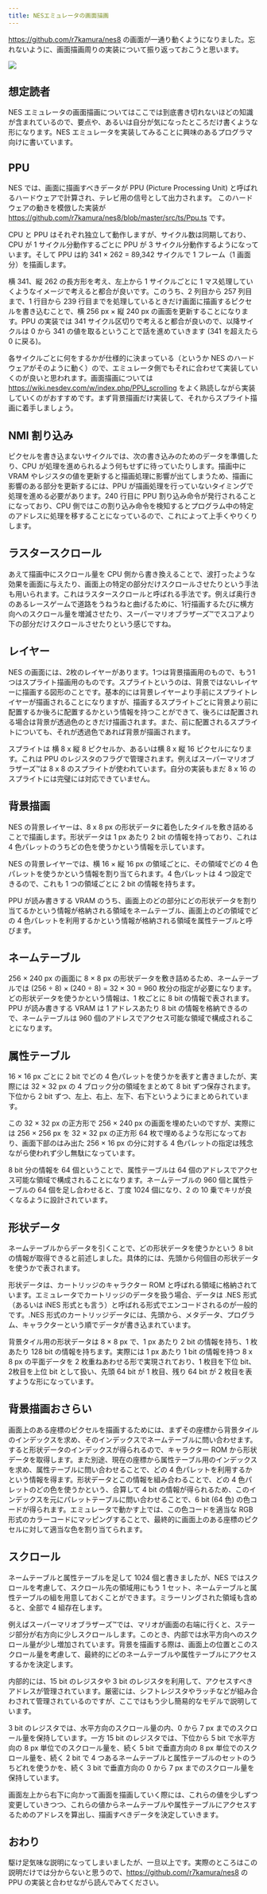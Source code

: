 ```yaml
---
title: NESエミュレータの画面描画
---
```


https://github.com/r7kamura/nes8 の画面が一通り動くようになりました。忘れないように、画面描画周りの実装について振り返っておこうと思います。

 ![](/images/2019-01-18-nes-emulator-ppu-1.gif)

## 想定読者

NES エミュレータの画面描画についてはここでは到底書き切れないほどの知識が含まれているので、要点や、あるいは自分が気になったところだけ書くような形になります。NES エミュレータを実装してみることに興味のあるプログラマ向けに書いています。

## PPU

NES では、画面に描画すべきデータが PPU (Picture Processing Unit) と呼ばれるハードウェアで計算され、テレビ用の信号として出力されます。 このハードウェアの動きを模倣した実装が https://github.com/r7kamura/nes8/blob/master/src/ts/Ppu.ts です。

CPU と PPU はそれぞれ独立して動作しますが、サイクル数は同期しており、CPU が 1 サイクル分動作するごとに PPU が 3 サイクル分動作するようになっています。そして PPU は約 341 × 262 = 89,342 サイクルで 1 フレーム（1 画面分）を描画します。

横 341、縦 262 の長方形を考え、左上から 1 サイクルごとに 1 マス処理していくようなイメージで考えると都合が良いです。このうち、2 列目から 257 列目まで、1 行目から 239 行目までを処理しているときだけ画面に描画するピクセルを書き込むことで、横 256 px × 縦 240 px の画面を更新することになります。PPU の実装では 341 サイクル区切りで考えると都合が良いので、以降サイクルは 0 から 341 の値を取るということで話を進めていきます (341 を超えたら 0 に戻る)。

各サイクルごとに何をするかが仕様的に決まっている（というか NES のハードウェアがそのように動く）ので、エミュレータ側でもそれに合わせて実装していくのが良いと思われます。画面描画については https://wiki.nesdev.com/w/index.php/PPU_scrolling をよく熟読しながら実装していくのがおすすめです。まず背景描画だけ実装して、それからスプライト描画に着手しましょう。

## NMI 割り込み

ピクセルを書き込まないサイクルでは、次の書き込みのためのデータを準備したり、CPU が処理を進められるよう何もせずに待っていたりします。描画中に VRAM やレジスタの値を更新すると描画処理に影響が出てしまうため、描画に影響のある部分を更新するには、PPU が描画処理を行っていないタイミングで処理を進める必要があります。240 行目に PPU 割り込み命令が発行されることになっており、CPU 側ではこの割り込み命令を検知するとプログラム中の特定のアドレスに処理を移することになっているので、これによって上手くやりくりします。

## ラスタースクロール

あえて描画中にスクロール量を CPU 側から書き換えることで、波打ったような効果を画面に与えたり、画面上の特定の部分だけスクロールさせたりという手法も用いられます。これはラスタースクロールと呼ばれる手法です。例えば奥行きのあるレースゲームで道路をうねうねと曲げるために、1行描画するたびに横方向へのスクロール量を増減させたり、スーパーマリオブラザーズ™でスコアより下の部分だけスクロールさせたりという感じですね。

## レイヤー

NES の画面には、2枚のレイヤーがあります。1つは背景描画用のもので、もう1つはスプライト描画用のものです。スプライトというのは、背景ではないレイヤーに描画する図形のことです。基本的には背景レイヤーより手前にスプライトレイヤーが描画されることになりますが、描画するスプライトごとに背景より前に配置するか後ろに配置するかという情報を持つことができて、後ろには配置される場合は背景が透過色のときだけ描画されます。また、前に配置されるスプライトについても、それが透過色であれば背景が描画されます。

スプライトは 横 8 x 縦 8 ピクセルか、あるいは横 8 x 縦 16 ピクセルになります。これは PPU のレジスタのフラグで管理されます。例えばスーパーマリオブラザーズ™は 8 x 8 のスプライトが使われています。自分の実装もまだ 8 x 16 のスプライトには完璧には対応できていません。

## 背景描画

NES の背景レイヤーは、8 x 8 px の形状データに着色したタイルを敷き詰めることで描画します。形状データは 1 px あたり 2 bit の情報を持っており、これは 4 色パレットのうちどの色を使うかという情報を示しています。

NES の背景レイヤーでは、横 16 × 縦 16 px の領域ごとに、その領域でどの 4 色パレットを使うかという情報を割り当てられます。4 色パレットは 4 つ設定できるので、これも 1 つの領域ごとに 2 bit の情報を持ちます。

PPU が読み書きする VRAM のうち、画面上のどの部分にどの形状データを割り当てるかという情報が格納される領域をネームテーブル、画面上のどの領域でどの 4 色パレットを利用するかという情報が格納される領域を属性テーブルと呼びます。

## ネームテーブル

256 × 240 px の画面に 8 × 8 px の形状データを敷き詰めるため、ネームテーブルでは (256 ÷ 8) × (240 ÷ 8) = 32 × 30 = 960 枚分の指定が必要になります。どの形状データを使うかという情報は、1 枚ごとに 8 bit の情報で表されます。PPU が読み書きする VRAM は 1 アドレスあたり 8 bit の情報を格納できるので、ネームテーブルは 960 個のアドレスでアクセス可能な領域で構成されることになります。

## 属性テーブル

16 × 16 px ごとに 2 bit でどの 4 色パレットを使うかを表すと書きましたが、実際には 32 × 32 px の 4 ブロック分の領域をまとめて 8 bit ずつ保存されます。下位から 2 bit ずつ、左上、右上、左下、右下というようにまとめられています。

この 32 × 32 px の正方形で 256 × 240 px の画面を埋めたいのですが、実際には 256 × 256 px を 32 × 32 px の正方形 64 枚で埋めるような形になっており、画面下部のはみ出た 256 × 16 px の分に対する 4 色パレットの指定は残念ながら使われず少し無駄になっています。

8 bit 分の情報を 64 個ということで、属性テーブルは 64 個のアドレスでアクセス可能な領域で構成されることになります。ネームテーブルの 960 個と属性テーブルの 64 個を足し合わせると、丁度 1024 個になり、2 の 10 乗でキリが良くなるように設計されています。

## 形状データ

ネームテーブルからデータを引くことで、どの形状データを使うかという 8 bit の情報が取得できると前述しました。具体的には、先頭から何個目の形状データを使うかで表されます。

形状データは、カートリッジのキャラクター ROM と呼ばれる領域に格納されています。エミュレータでカートリッジのデータを扱う場合、データは .NES 形式（あるいは iNES 形式とも言う）と呼ばれる形式でエンコードされるのが一般的です。.NES 形式のカートリッジデータには、先頭から、メタデータ、プログラム、キャラクターという順でデータが書き込まれています。

背景タイル用の形状データは 8 × 8 px で、1 px あたり 2 bit の情報を持ち、1 枚あたり 128 bit の情報を持ちます。実際には 1 px あたり 1 bit の情報を持つ 8 x 8 px の平面データを 2 枚重ねあわせる形で実現されており、1 枚目を下位 bit、2枚目を上位 bit として扱い、先頭 64 bit が 1 枚目、残り 64 bit が 2 枚目を表すような形になっています。

## 背景描画おさらい

画面上のある座標のピクセルを描画するためには、まずその座標から背景タイルのインデックスを求め、そのインデックスでネームテーブルに問い合わせます。すると形状データのインデックスが得られるので、キャラクター ROM から形状データを取得します。また別途、現在の座標から属性テーブル用のインデックスを求め、属性テーブルに問い合わせることで、どの 4 色パレットを利用するかという情報を得ます。形状データとこの情報を組み合わることで、どの 4 色パレットのどの色を使うかという、合算して 4 bit の情報が得られるため、このインデックスを元にパレットテーブルに問い合わせることで、6 bit (64 色) の色コードが得られます。エミュレータで動かす上では、この色コードを適当な RGB 形式のカラーコードにマッピングすることで、最終的に画面上のある座標のピクセルに対して適当な色を割り当てられます。

## スクロール

ネームテーブルと属性テーブルを足して 1024 個と書きましたが、NES ではスクロールを考慮して、スクロール先の領域用にもう 1 セット、ネームテーブルと属性テーブルの組を用意しておくことができます。ミラーリングされた領域も含めると、全部で 4 組存在します。

例えばスーパーマリオブラザーズ™では、マリオが画面の右端に行くと、ステージ部分が右方向に少しスクロールします。このとき、内部では水平方向へのスクロール量が少し増加されています。背景を描画する際は、画面上の位置とこのスクロール量を考慮して、最終的にどのネームテーブルや属性テーブルにアクセスするかを決定します。

内部的には、15 bit のレジスタや 3 bit のレジスタを利用して、アクセスすべきアドレスが管理されています。厳密には、シフトレジスタやラッチなどが組み合わされて管理されているのですが、ここではもう少し簡易的なモデルで説明しています。

3 bit のレジスタでは、水平方向のスクロール量の内、0 から 7 px までのスクロール量を保持しています。一方 15 bit のレジスタでは、下位から 5 bit で水平方向の 8 px 単位でのスクロール量を、続く 5 bit で垂直方向の 8 px 単位でのスクロール量を、続く 2 bit で 4 つあるネームテーブルと属性テーブルのセットのうちどれを使うかを、続く 3 bit で垂直方向の 0 から 7 px までのスクロール量を保持しています。

画面左上から右下に向かって画面を描画していく際には、これらの値を少しずつ変更していきつつ、これらの値からネームテーブルや属性テーブルにアクセスするためのアドレスを算出し、描画すべきデータを決定していきます。

## おわり

駆け足気味な説明になってしまいましたが、一旦以上です。実際のところはこの説明だけでは分からないと思うので、https://github.com/r7kamura/nes8 の PPU の実装と合わせながら読んでみてください。
